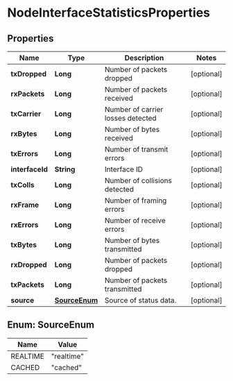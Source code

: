 # NodeInterfaceStatisticsProperties

## Properties
Name | Type | Description | Notes
------------ | ------------- | ------------- | -------------
**txDropped** | **Long** | Number of packets dropped |  [optional]
**rxPackets** | **Long** | Number of packets received |  [optional]
**txCarrier** | **Long** | Number of carrier losses detected |  [optional]
**rxBytes** | **Long** | Number of bytes received |  [optional]
**txErrors** | **Long** | Number of transmit errors |  [optional]
**interfaceId** | **String** | Interface ID |  [optional]
**txColls** | **Long** | Number of collisions detected |  [optional]
**rxFrame** | **Long** | Number of framing errors |  [optional]
**rxErrors** | **Long** | Number of receive errors |  [optional]
**txBytes** | **Long** | Number of bytes transmitted |  [optional]
**rxDropped** | **Long** | Number of packets dropped |  [optional]
**txPackets** | **Long** | Number of packets transmitted |  [optional]
**source** | [**SourceEnum**](#SourceEnum) | Source of status data. |  [optional]

<a name="SourceEnum"></a>
## Enum: SourceEnum
Name | Value
---- | -----
REALTIME | &quot;realtime&quot;
CACHED | &quot;cached&quot;

